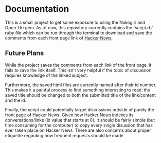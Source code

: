 # Documentation

This is a small project to get some exposure to using the Nokogiri and Open-Uri gem. As of now, this repository currently contains the 'script.rb' ruby file which can be run through the terminal to download and save the comments from each front page link of [Hacker News](https://news.ycombinator.com/).


## Future Plans

While the project saves the comments from each link of the front page, it fails to save the link itself. This isn't very helpful if the topic of discussion requires knowledge of the linked subject. 

Furthermore, the saved html files are currently named after their id number. This makes it a painful process to find something interesting to read; the saved title should be changed to both the submitted title of the link/content and the id.

Finally, the script could potentially target discussions outside of purely the front page of Hacker News. Given how Hacker News indexes its conversations/links (id value that starts at 0), it should be fairly simple (but time consuming for the computer) to copy every single disussion that has ever taken place on Hacker News. There are also concerns about proper etiquette regarding how frequent requests should be made.
